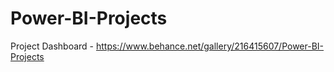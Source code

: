# Power-BI-Projects

Project Dashboard - https://www.behance.net/gallery/216415607/Power-BI-Projects
